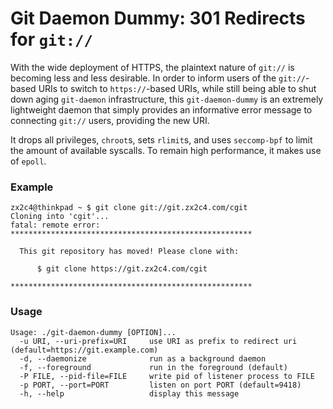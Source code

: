 # Git Daemon Dummy: 301 Redirects for `git://`

With the wide deployment of HTTPS, the plaintext nature of `git://`
is becoming less and less desirable. In order to inform users of
the `git://`-based URIs to switch to `https://`-based URIs, while
still being able to shut down aging `git-daemon` infrastructure,
this `git-daemon-dummy` is an extremely lightweight daemon that
simply provides an informative error message to connecting `git://`
users, providing the new URI.

It drops all privileges, `chroot`s, sets `rlimit`s, and uses `seccomp-bpf` to limit the
amount of available syscalls. To remain high performance, it makes
use of `epoll`.

### Example

    zx2c4@thinkpad ~ $ git clone git://git.zx2c4.com/cgit
    Cloning into 'cgit'...
    fatal: remote error: 
    ******************************************************
    
      This git repository has moved! Please clone with:
    
          $ git clone https://git.zx2c4.com/cgit
    
    ******************************************************


### Usage

    Usage: ./git-daemon-dummy [OPTION]...
      -u URI, --uri-prefix=URI     use URI as prefix to redirect uri (default=https://git.example.com)
      -d, --daemonize              run as a background daemon
      -f, --foreground             run in the foreground (default)
      -P FILE, --pid-file=FILE     write pid of listener process to FILE
      -p PORT, --port=PORT         listen on port PORT (default=9418)
      -h, --help                   display this message
